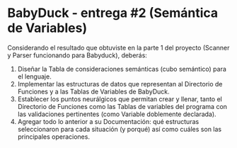 # BabyDuck - entrega #2 (Semántica de Variables)

Considerando el resultado que obtuviste en la parte 1 del proyecto (Scanner y Parser funcionando para Babyduck), deberás:
1. Diseñar la Tabla de consideraciones semánticas (cubo semántico) para el lenguaje.
2. Implementar las estructuras de datos que representan al Directorio de Funciones y a las Tablas de Variables de BabyDuck.
3. Establecer los puntos neurálgicos que permitan crear y llenar, tanto el Directorio de Funciones como las Tablas de variables del programa con las validaciones pertinentes (como Variable doblemente declarada).
4. Agregar todo lo anterior a su Documentación: qué estructuras seleccionaron para cada situación (y porqué) así como cuáles son las principales operaciones.